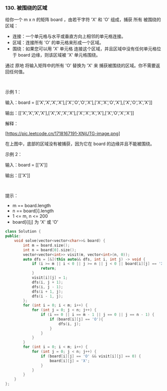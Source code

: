 ### 130. 被围绕的区域



给你一个 m x n 的矩阵 board ，由若干字符 'X' 和 'O' 组成，捕获 所有 被围绕的区域：

 * 连接：一个单元格与水平或垂直方向上相邻的单元格连接。
 * 区域：连接所有 'O' 的单元格来形成一个区域。
 * 围绕：如果您可以用 'X' 单元格 连接这个区域，并且区域中没有任何单元格位于 board 边缘，则该区域被 'X' 单元格围绕。

通过 原地 将输入矩阵中的所有 'O' 替换为 'X' 来 捕获被围绕的区域。你不需要返回任何值。

 

示例 1：

输入：board = [['X','X','X','X'],['X','O','O','X'],['X','X','O','X'],['X','O','X','X']]

输出：[['X','X','X','X'],['X','X','X','X'],['X','X','X','X'],['X','O','X','X']]

解释：

[https://pic.leetcode.cn/1718167191-XNjUTG-image.png]

在上图中，底部的区域没有被捕获，因为它在 board 的边缘并且不能被围绕。

示例 2：

输入：board = [['X']]

输出：[['X']]

 

提示：

 * m == board.length
 * n == board[i].length
 * 1 <= m, n <= 200
 * board[i][j] 为 'X' 或 'O'

```c++
class Solution {
public:
    void solve(vector<vector<char>>& board) {
        int m = board.size();
        int n = board[0].size();
        vector<vector<int>> visit(m, vector<int>(n, 0));
        auto dfs = [&](this auto&& dfs, int i, int j) -> void {
            if (i >= m || i < 0 || j >= n || j < 0 || board[i][j] == 'X' || visit[i][j] == 1) {
                return;
            }
            visit[i][j] = 1;
            dfs(i, j + 1);
            dfs(i, j - 1);
            dfs(i + 1, j);
            dfs(i - 1, j);
        };
        for (int i = 0; i < m; i++) {
            for (int j = 0; j < n; j++) {
                if (i == 0 || i == m - 1 || j == 0 || j == n - 1) {
                    if (board[i][j] == 'O'){
                        dfs(i, j);
                    }
                }
            }
        }
        for (int i = 0; i < m; i++) {
            for (int j = 0; j < n; j++) {
                if (board[i][j] == 'O' && visit[i][j] == 0) {
                    board[i][j] = 'X';
                }
            }
        }
    }
};
```

